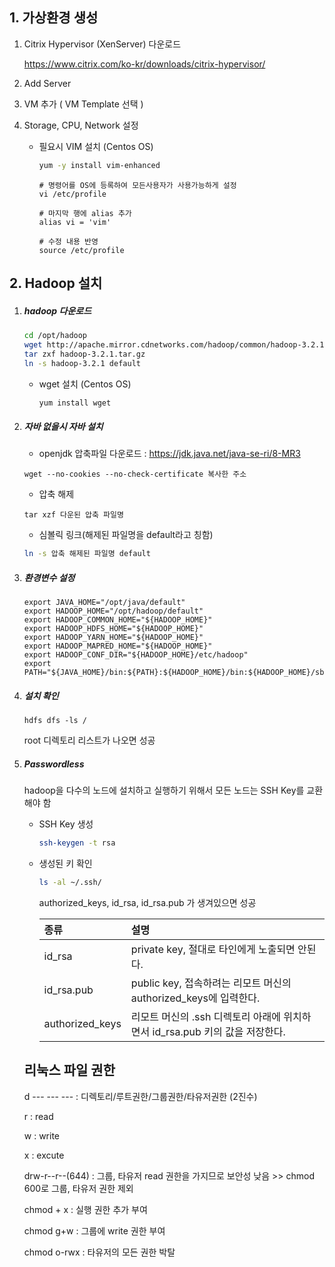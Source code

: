 ## 1. 가상환경 생성

1. Citrix Hypervisor (XenServer) 다운로드

   https://www.citrix.com/ko-kr/downloads/citrix-hypervisor/

2. Add Server 

3. VM 추가 ( VM Template 선택 )

4. Storage, CPU, Network 설정

   - 필요시 VIM 설치 (Centos OS)

     ```bash
     yum -y install vim-enhanced
     ```

     ```shell
     # 명령어를 OS에 등록하여 모든사용자가 사용가능하게 설정
     vi /etc/profile
     
     # 마지막 행에 alias 추가
     alias vi = 'vim'
     
     # 수정 내용 반영
     source /etc/profile
     ```

     

## 2. Hadoop 설치

1. #####  hadoop 다운로드

   ```bash
   cd /opt/hadoop
   wget http://apache.mirror.cdnetworks.com/hadoop/common/hadoop-3.2.1/hadoop-3.2.1.tar.gz
   tar zxf hadoop-3.2.1.tar.gz
   ln -s hadoop-3.2.1 default
   ```

   - wget 설치 (Centos OS)

     ```bash
     yum install wget
     ```

2. ##### 자바 없을시 자바 설치

   - openjdk 압축파일 다운로드 : https://jdk.java.net/java-se-ri/8-MR3

   ```shell
   wget --no-cookies --no-check-certificate 복사한 주소
   ```

   - 압축 해제

   ```shell
   tar xzf 다운된 압축 파일명
   ```

   - 심볼릭 링크(해제된 파일명을 default라고 칭함)

   ```bash
   ln -s 압축 해제된 파일명 default				
   ```

3. ##### 환경변수 설정

   ```shell
   export JAVA_HOME="/opt/java/default"
   export HADOOP_HOME="/opt/hadoop/default"
   export HADOOP_COMMON_HOME="${HADOOP_HOME}"
   export HADOOP_HDFS_HOME="${HADOOP_HOME}"
   export HADOOP_YARN_HOME="${HADOOP_HOME}"
   export HADOOP_MAPRED_HOME="${HADOOP_HOME}"
   export HADOOP_CONF_DIR="${HADOOP_HOME}/etc/hadoop"
   export PATH="${JAVA_HOME}/bin:${PATH}:${HADOOP_HOME}/bin:${HADOOP_HOME}/sbin"
   ```

4. ##### 설치 확인

   ```
   hdfs dfs -ls /
   ```

   root 디렉토리 리스트가 나오면 성공

   

5. ##### Passwordless

   hadoop을 다수의 노드에 설치하고 실행하기 위해서 모든 노드는 SSH Key를 교환해야 함

   - SSH Key 생성

     ```bash
     ssh-keygen -t rsa
     ```

   - 생성된 키 확인

     ```bash
     ls -al ~/.ssh/
     ```

     authorized_keys, id_rsa, id_rsa.pub 가 생겨있으면 성공

     | 종류            | 설명                                                         |
     | :-------------- | :----------------------------------------------------------- |
     | id_rsa          | private key, 절대로 타인에게 노출되면 안된다.                |
     | id_rsa.pub      | public key, 접속하려는 리모트 머신의 authorized_keys에 입력한다. |
     | authorized_keys | 리모트 머신의 .ssh 디렉토리 아래에 위치하면서 id_rsa.pub 키의 값을 저장한다. |

     

   ## 리눅스 파일 권한

   d --- --- --- : 디렉토리/루트권한/그룹권한/타유저권한 (2진수)

   r : read 

   w : write

   x : excute 

   drw-r--r--(644) : 그룹, 타유저 read 권한을 가지므로 보안성 낮음 >> chmod 600로 그룹, 타유저 권한 제외

   chmod + x : 실행 권한 추가 부여

   chmod g+w : 그룹에 write 권한 부여

   chmod o-rwx : 타유저의 모든 권한 박탈